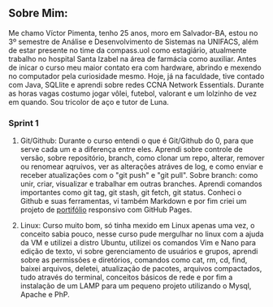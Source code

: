 ## Sobre Mim:

Me chamo Víctor Pimenta, tenho 25 anos, moro em Salvador-BA, estou no 3º semestre de Análise e Desenvolvimento de Sistemas na UNIFACS, além de estar presente no time da compass.uol como estagiário, atualmente trabalho no hospital Santa Izabel na área de farmácia como auxiliar.
Antes de inicar o curso meu maior contato era com hardware, abrindo e mexendo no computador pela curiosidade mesmo. Hoje, já na faculdade, tive contado com Java, SQLlite e aprendi sobre redes CCNA Network Essentials.
Durante as horas vagas costumo jogar vôlei, futebol, valorant e um lolzinho de vez em quando. Sou tricolor de aço e tutor de Luna.

### Sprint 1
1. Git/Github:
    Durante o curso entendi o que é Git/Github do 0, para que serve cada um e a diferença entre eles. Aprendi sobre controle de versão, sobre repositório, branch, como clonar um repo, alterar, remover ou renomear aqruivos, ver as alterações atráves de log, e como enviar e receber atualizações com o "git push" e "git pull". Sobre branch: como unir, criar, visualizar e trabalhar em outras branches. Aprendi comandos importantes como git tag, git stash, git fetch, git status. 
    Conheci o Github e suas ferramentas, vi também Markdown e por fim criei um projeto de [portifólio](https://vmpimenta.github.io) responsivo com GitHub Pages.

2. Linux:
    Curso muito bom, só tinha mexido em Linux apenas uma vez, o conceito sabia pouco, nesse curso pude mergulhar no linux com a ajuda da VM e utilizei a distro Ubuntu, utilizei os comandos Vim e Nano para edição de texto, vi sobre gerenciamento de usuários e grupos, aprendi sobre as permissões e diretórios, comandos como cat, rm, cd, find, baixei arquivos, deletei, atualização de pacotes, arquivos compactados, tudo através do terminal, conceitos básicos de rede e por fim a instalação de um LAMP para um pequeno projeto utilizando o Mysql, Apache e PhP.